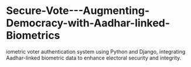 # Secure-Vote---Augmenting-Democracy-with-Aadhar-linked-Biometrics
iometric voter authentication system using Python and Django, integrating Aadhar-linked biometric data to  enhance electoral security and integrity. 
